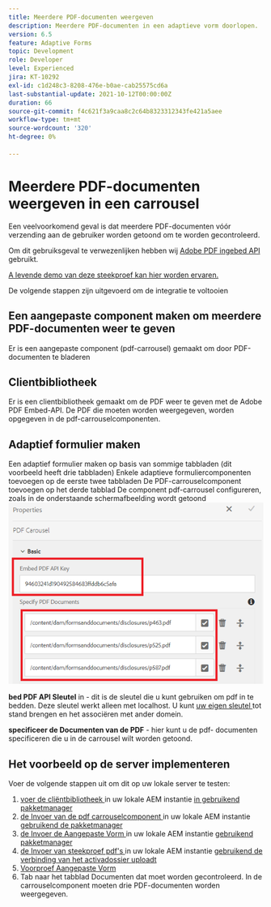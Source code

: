 ```yaml
---
title: Meerdere PDF-documenten weergeven
description: Meerdere PDF-documenten in een adaptieve vorm doorlopen.
version: 6.5
feature: Adaptive Forms
topic: Development
role: Developer
level: Experienced
jira: KT-10292
exl-id: c1d248c3-8208-476e-b0ae-cab25575cd6a
last-substantial-update: 2021-10-12T00:00:00Z
duration: 66
source-git-commit: f4c621f3a9caa8c2c64b8323312343fe421a5aee
workflow-type: tm+mt
source-wordcount: '320'
ht-degree: 0%

---
```


# Meerdere PDF-documenten weergeven in een carrousel

Een veelvoorkomend geval is dat meerdere PDF-documenten vóór verzending aan de gebruiker worden getoond om te worden gecontroleerd.

Om dit gebruiksgeval te verwezenlijken hebben wij [ Adobe PDF ingebed API ](https://www.adobe.io/apis/documentcloud/dcsdk/pdf-embed.html) gebruikt.

[ A levende demo van deze steekproef kan hier worden ervaren.](https://forms.enablementadobe.com/content/dam/formsanddocuments/wefinancecreditcard/jcr:content?wcmmode=disabled)

De volgende stappen zijn uitgevoerd om de integratie te voltooien

## Een aangepaste component maken om meerdere PDF-documenten weer te geven

Er is een aangepaste component (pdf-carrousel) gemaakt om door PDF-documenten te bladeren

## Clientbibliotheek

Er is een clientbibliotheek gemaakt om de PDF weer te geven met de Adobe PDF Embed-API. De PDF die moeten worden weergegeven, worden opgegeven in de pdf-carrouselcomponenten.

## Adaptief formulier maken

Een adaptief formulier maken op basis van sommige tabbladen (dit voorbeeld heeft drie tabbladen)
Enkele adaptieve formuliercomponenten toevoegen op de eerste twee tabbladen
De PDF-carrouselcomponent toevoegen op het derde tabblad
De component pdf-carrousel configureren, zoals in de onderstaande schermafbeelding wordt getoond
![ pdf-carousel ](assets/pdf-carousel-af-component.png)

**bed PDF API Sleutel** in - dit is de sleutel die u kunt gebruiken om pdf in te bedden. Deze sleutel werkt alleen met localhost. U kunt [ uw eigen sleutel ](https://www.adobe.io/apis/documentcloud/dcsdk/pdf-embed.html) tot stand brengen en het associëren met ander domein.

**specificeer de Documenten van de PDF** - hier kunt u de pdf- documenten specificeren die u in de carrousel wilt worden getoond.


## Het voorbeeld op de server implementeren

Voer de volgende stappen uit om dit op uw lokale server te testen:

1. [ voer de cliëntbibliotheek ](assets/pdf-carousel-client-lib.zip) in uw lokale AEM instantie [ in gebruikend pakketmanager ](http://localhost:4502/crx/packmgr/index.jsp)
1. [ de Invoer van de pdf carrouselcomponent ](assets/pdf-carousel-component.zip) in uw lokale AEM instantie [ gebruikend de pakketmanager ](http://localhost:4502/crx/packmgr/index.jsp)
1. [ de Invoer de Aangepaste Vorm ](assets/adaptive-form-pdf-carousel.zip) in uw lokale AEM instantie [ gebruikend pakketmanager ](http://localhost:4502/crx/packmgr/index.jsp)
1. [ de Invoer van steekproef pdf&#39;s ](assets/pdf-carousel-sample-documents.zip) in uw lokale AEM instantie [ gebruikend de verbinding van het activadossier uploadt ](http://localhost:4502/assets.html/content/dam)
1. [ Voorproef Aangepaste Vorm ](http://localhost:4502/content/dam/formsanddocuments/wefinancecreditcard/jcr:content?wcmmode=disabled)
1. Tab naar het tabblad Documenten dat moet worden gecontroleerd. In de carrouselcomponent moeten drie PDF-documenten worden weergegeven.

